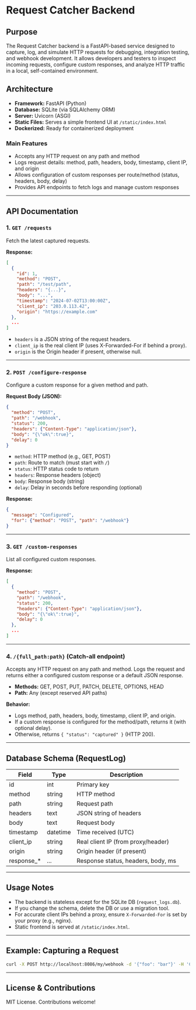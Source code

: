 # Request Catcher Backend

## Purpose

The Request Catcher backend is a FastAPI-based service designed to capture, log, and simulate HTTP requests for debugging, integration testing, and webhook development. It allows developers and testers to inspect incoming requests, configure custom responses, and analyze HTTP traffic in a local, self-contained environment.

## Architecture

- **Framework:** FastAPI (Python)
- **Database:** SQLite (via SQLAlchemy ORM)
- **Server:** Uvicorn (ASGI)
- **Static Files:** Serves a simple frontend UI at `/static/index.html`
- **Dockerized:** Ready for containerized deployment

### Main Features
- Accepts any HTTP request on any path and method
- Logs request details: method, path, headers, body, timestamp, client IP, and origin
- Allows configuration of custom responses per route/method (status, headers, body, delay)
- Provides API endpoints to fetch logs and manage custom responses

---

## API Documentation

### 1. `GET /requests`
Fetch the latest captured requests.

**Response:**
```json
[
  {
    "id": 1,
    "method": "POST",
    "path": "/test/path",
    "headers": "{...}",
    "body": "...",
    "timestamp": "2024-07-02T13:00:00Z",
    "client_ip": "203.0.113.42",
    "origin": "https://example.com"
  },
  ...
]
```
- `headers` is a JSON string of the request headers.
- `client_ip` is the real client IP (uses X-Forwarded-For if behind a proxy).
- `origin` is the Origin header if present, otherwise null.

---

### 2. `POST /configure-response`
Configure a custom response for a given method and path.

**Request Body (JSON):**
```json
{
  "method": "POST",
  "path": "/webhook",
  "status": 200,
  "headers": {"Content-Type": "application/json"},
  "body": "{\"ok\":true}",
  "delay": 0
}
```
- `method`: HTTP method (e.g., GET, POST)
- `path`: Route to match (must start with `/`)
- `status`: HTTP status code to return
- `headers`: Response headers (object)
- `body`: Response body (string)
- `delay`: Delay in seconds before responding (optional)

**Response:**
```json
{
  "message": "Configured",
  "for": {"method": "POST", "path": "/webhook"}
}
```

---

### 3. `GET /custom-responses`
List all configured custom responses.

**Response:**
```json
[
  {
    "method": "POST",
    "path": "/webhook",
    "status": 200,
    "headers": {"Content-Type": "application/json"},
    "body": "{\"ok\":true}",
    "delay": 0
  },
  ...
]
```

---

### 4. `/{full_path:path}` (Catch-all endpoint)
Accepts any HTTP request on any path and method. Logs the request and returns either a configured custom response or a default JSON response.

- **Methods:** GET, POST, PUT, PATCH, DELETE, OPTIONS, HEAD
- **Path:** Any (except reserved API paths)

**Behavior:**
- Logs method, path, headers, body, timestamp, client IP, and origin.
- If a custom response is configured for the method/path, returns it (with optional delay).
- Otherwise, returns `{ "status": "captured" }` (HTTP 200).

---

## Database Schema (RequestLog)
| Field         | Type    | Description                       |
|---------------|---------|-----------------------------------|
| id            | int     | Primary key                       |
| method        | string  | HTTP method                       |
| path          | string  | Request path                      |
| headers       | text    | JSON string of headers            |
| body          | text    | Request body                      |
| timestamp     | datetime| Time received (UTC)               |
| client_ip     | string  | Real client IP (from proxy/header)|
| origin        | string  | Origin header (if present)        |
| response_*    | ...     | Response status, headers, body, ms|

---

## Usage Notes
- The backend is stateless except for the SQLite DB (`request_logs.db`).
- If you change the schema, delete the DB or use a migration tool.
- For accurate client IPs behind a proxy, ensure `X-Forwarded-For` is set by your proxy (e.g., nginx).
- Static frontend is served at `/static/index.html`.

---

## Example: Capturing a Request
```bash
curl -X POST http://localhost:8086/my/webhook -d '{"foo": "bar"}' -H 'Content-Type: application/json' -H 'Origin: https://example.com'
```

---

## License & Contributions
MIT License. Contributions welcome! 